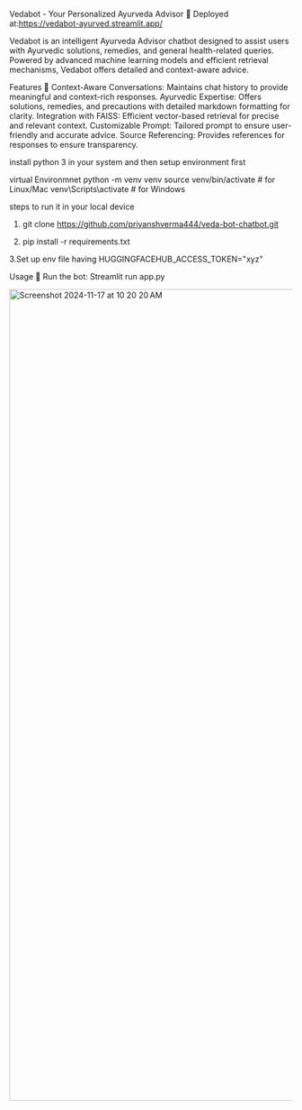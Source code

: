 Vedabot - Your Personalized Ayurveda Advisor 🌿
Deployed at:https://vedabot-ayurved.streamlit.app/

Vedabot is an intelligent Ayurveda Advisor chatbot designed to assist users with Ayurvedic solutions, remedies, and general health-related queries. Powered by advanced machine learning models and efficient retrieval mechanisms, Vedabot offers detailed and context-aware advice.

Features 🚀
Context-Aware Conversations: Maintains chat history to provide meaningful and context-rich responses.
Ayurvedic Expertise: Offers solutions, remedies, and precautions with detailed markdown formatting for clarity.
Integration with FAISS: Efficient vector-based retrieval for precise and relevant context.
Customizable Prompt: Tailored prompt to ensure user-friendly and accurate advice.
Source Referencing: Provides references for responses to ensure transparency.

install python 3 in your system
and then setup environment first 

virtual Environmnet
python -m venv venv
source venv/bin/activate   # for Linux/Mac
venv\Scripts\activate      # for Windows


steps to  run it in your local device
1. git clone https://github.com/priyanshverma444/veda-bot-chatbot.git
   
2. pip install -r requirements.txt

3.Set up env file having HUGGINGFACEHUB_ACCESS_TOKEN="xyz"



Usage 🚀
Run the bot:
Streamlit run app.py


<img width="1440" alt="Screenshot 2024-11-17 at 10 20 20 AM" src="https://github.com/user-attachments/assets/4fe8ee82-1288-4385-8f78-bf38933ac9a9">
